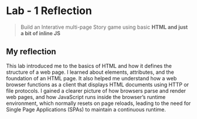 # Lab - 1 Reflection
> Build an Interative multi-page Story game using basic **HTML and just a bit of inline JS**
## My reflection
This lab introduced me to the basics of HTML and how it defines the structure of a web page. I learned about elements, attributes, and the foundation of an HTML page. It also helped me understand how a web browser functions as a client that displays HTML documents using HTTP or file protocols. I gained a clearer picture of how browsers parse and render web pages, and how JavaScript runs inside the browser’s runtime environment, which normally resets on page reloads, leading to the need for Single Page Applications (SPAs) to maintain a continuous runtime.